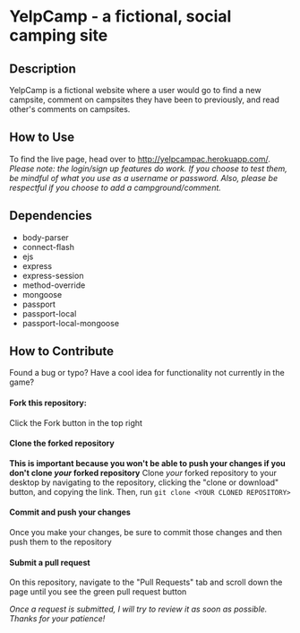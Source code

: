 # YelpCamp - a fictional, social camping site

## Description
YelpCamp is a fictional website where a user would go to find a new campsite, comment on campsites they have been to previously, and read other's comments on campsites. 

## How to Use
To find the live page, head over to http://yelpcampac.herokuapp.com/. 
_Please note: the login/sign up features do work. If you choose to test them, be mindful of what you use as a username or password. Also, please be respectful if you choose to add a campground/comment._

## Dependencies
- body-parser
- connect-flash
- ejs
- express
- express-session
- method-override
- mongoose
- passport
- passport-local
- passport-local-mongoose

## How to Contribute
Found a bug or typo? Have a cool idea for functionality not currently in the game?

#### Fork this repository:
Click the Fork button in the top right

#### Clone the forked repository
**This is important because you won't be able to push your changes if you don't clone _your_ forked repository**
Clone _your_ forked repository to your desktop by navigating to the repository, clicking the "clone or download" button, and copying the link. Then, run `git clone <YOUR CLONED REPOSITORY>`

#### Commit and push your changes
Once you make your changes, be sure to commit those changes and then push them to the repository

#### Submit a pull request
On this repository, navigate to the "Pull Requests" tab and scroll down the page until you see the green pull request button

_Once a request is submitted, I will try to review it as soon as possible. Thanks for your patience!_
